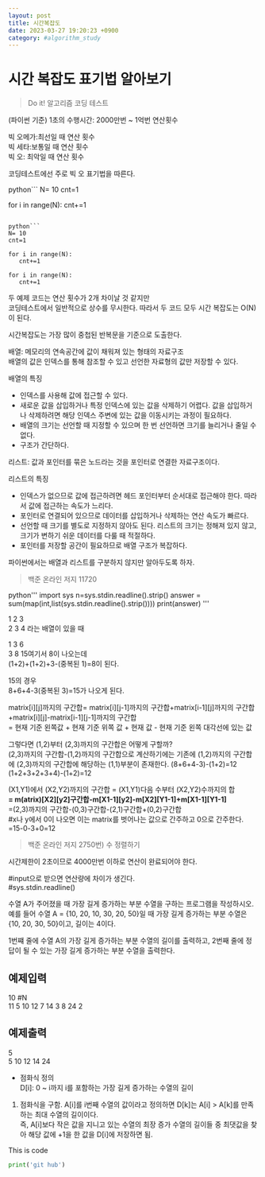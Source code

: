 ```yaml
---
layout: post
title: 시간복잡도
date: 2023-03-27 19:20:23 +0900
category: #algorithm_study
---
```

# 시간 복잡도 표기법 알아보기
> Do it! 알고리즘 코딩 테스트 

(파이썬 기준) 1초의 수행시간: 2000만번 ~ 1억번 연산횟수  
  
빅 오메가:최선일 때 연산 횟수  
빅 세타:보통일 때 연산 횟수  
빅 오: 최악일 때 연산 횟수  
  
코딩테스트에선 주로 빅 오 표기법을 따른다.  

python```
N= 10
cnt=1

for i in range(N):
   cnt+=1
```  
  
python```
N= 10
cnt=1

for i in range(N):
   cnt+=1

for i in range(N):
   cnt+=1
```  
  
두 예제 코드는 연산 횟수가 2개 차이날 것 같지만  
코딩테스트에서 일반적으로 상수를 무시한다.
따라서 두 코드 모두 시간 복잡도는 O(N)이 된다.  
  
시간복잡도는 가장 많이 중첩된 반복문을 기준으로 도출한다.  

배열: 메모리의 연속공간에 값이 채워져 있는 형태의 자료구조  
배열의 값은 인덱스를 통해 참조할 수 있고 선언한 자료형의 값만 저장할 수 있다.  
  
배열의 특징  
- 인덱스를 사용해 값에 접근할 수 있다.  
- 새로운 값을 삽입하거나 특정 인덱스에 있는 값을 삭제하기 어렵다. 값을 삽입하거나 삭제하려면 해당 인덱스 주변에 있는 값을 이동시키는 과정이 필요하다.  
- 배열의 크기는 선언할 때 지정할 수 있으며 한 번 선언하면 크기를 늘리거나 줄일 수 없다.  
- 구조가 간단하다.  
  
리스트: 값과 포인터를 묶은 노드라는 것을 포인터로 연결한 자료구조이다.  

리스트의 특징  
- 인덱스가 없으므로 값에 접근하려면 헤드 포인터부터 순서대로 접근해야 한다. 따라서 값에 접근하는 속도가 느리다.  
- 포인터로 연결되어 있으므로 데이터를 삽입하거나 삭제하는 연산 속도가 빠르다.  
- 선언할 때 크기를 별도로 지정하지 않아도 된다. 리스트의 크기는 정해져 있지 않고, 크기가 변하기 쉬운 데이터를 다룰 때 적절하다.  
- 포인터를 저장할 공간이 필요하므로 배열 구조가 복잡하다.  
  
파이썬에서는 배열과 리스트를 구분하지 않지만 알아두도록 하자.  
   
> 백준 온라인 저지 11720  

python'''
import sys
n=sys.stdin.readline().strip()
answer = sum(map(int,list(sys.stdin.readline().strip())))
print(answer)
'''

1 2 3  
2 3 4 라는 배열이 있을 때  
  
1 3 6  
3 8 15여기서 8이 나오는데  
(1+2)+(1+2)+3-(중복된 1)=8이 된다.  
  
15의 경우  
8+6+4-3(중복된 3)=15가 나오게 된다. 

matrix[i][j]까지의 구간합= matrix[i][j-1]까지의 구간합+matrix[i-1][j]까지의 구간합+matrix[i][j]-matrix[i-1][j-1]까지의 구간합  
                         = 현재 기준 왼쪽값 + 현재 기준 위쪽 값 + 현재 값 - 현재 기준 왼쪽 대각선에 있는 값  
                           
그렇다면 (1,2)부터 (2,3)까지의 구간합은 어떻게 구할까?  
(2,3)까지의 구간합-(1,2)까지의 구간합으로 계산하기에는 기존에 (1,2)까지의 구간합에 (2,3)까지의 구간합에 해당하는 (1,1)부분이 존재한다. 
(8+6+4-3)-(1+2)=12  
(1+2+3+2+3+4)-(1+2)=12  
  
(X1,Y1)에서 (X2,Y2)까지의 구간합 = (X1,Y1)다음 수부터 (X2,Y2)수까지의 합  
                               **= m(atrix)[X2][y2]구간합-m[X1-1][y2]-m[X2][Y1-1]+m[X1-1][Y1-1]**  
                                 =(2,3)까지의 구간합-(0,3)구간합-(2,1)구간합+(0,2)구간합  
                                 #x나 y에서 0이 나오면 이는 matrix를 벗어나는 값으로 간주하고 0으로 간주한다.  
                                 =15-0-3+0=12   


> 백준 온라인 저지 2750번) 수 정렬하기  

시간제한이 2초이므로 4000만번 이하로 연산이 완료되어야 한다.  
  
#input으로 받으면 연산량에 차이가 생긴다.  
#sys.stdin.readline()  
  



수열 A가 주어졌을 때 가장 길게 증가하는 부분 수열을 구하는 프로그램을 작성하시오.  
예를 들어 수열 A = {10, 20, 10, 30, 20, 50}일 때 가장 길게 증가하는 부분 수열은 {10, 20, 30, 50}이고, 길이는 4이다.  

1번쨰 줄에 수열 A의 가장 길게 증가하는 부분 수열의 길이를 출력하고, 2번째 줄에 정답이 될 수 있는 가장 길게 증가하는 부분 수열을 출력한다.  

예제입력  
--------  
10 #N  
11 5 10 12 7 14 3 8 24 2  

예제출력  
--------  
5  
5 10 12 14 24  

- 점화식 정의  
D[i]: 0 ~ i까지 i를 포함하는 가장 길게 증가하는 수열의 길이 

1. 점화식을 구함. 
A[i]를 i번째 수열의 값이라고 정의하면 D[k]는 A[i] > A[k]를 만족하는 최대 수열의 길이이다.  
즉, A[i]보다 작은 값을 지니고 있는 수열의 최장 증가 수열의 길이들 중 최댓값을 찾아 해당 값에 +1을 한 값을 D[i]에 저장하면 됨.  





This is code
```python
print('git hub')
```
